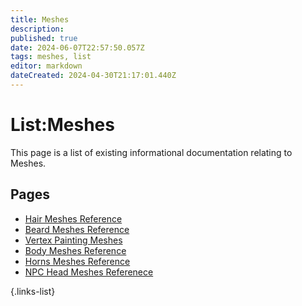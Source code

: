 ```yaml
---
title: Meshes
description: 
published: true
date: 2024-06-07T22:57:50.057Z
tags: meshes, list
editor: markdown
dateCreated: 2024-04-30T21:17:01.440Z
---
```


# List:Meshes
This page is a list of existing informational documentation relating to Meshes.

## Pages
- [Hair Meshes Reference](Hair-Meshes-Reference)
- [Beard Meshes Reference](Beard-Meshes-Reference)
- [Vertex Painting Meshes](Vertex-Painting-Meshes)
- [Body Meshes Reference](Body-Meshes-Reference)
- [Horns Meshes Reference](Horns-Meshes-Reference)
- [NPC Head Meshes Referenece](NPC-Head-Meshes-Reference)

{.links-list}